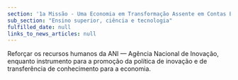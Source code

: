 ```yaml
---
section: '1a Missão - Uma Economia em Transformação Assente em Contas Equilibradas'
sub_section: "Ensino superior, ciência e tecnologia"
fulfilled_date: null
links_to_news_articles: null
---
```


Reforçar os recursos humanos da ANI — Agência Nacional de Inovação, enquanto instrumento para a promoção da política de inovação e de transferência de conhecimento para a economia.